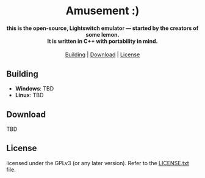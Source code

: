 <h1 align="center">
  <br>
  <b>Amusement :)</b>
  <br>
</h1>

<h4 align="center"><b>this</b> is the open-source, Lightswitch emulator — started by the creators of some lemon.
<br>
It is written in C++ with portability in mind.
</h4>

<p align="center">
  <a href="#building">Building</a> |
  <a href="#download">Download</a> |
  <a href="#license">License</a>
</p>

## Building

* __Windows__: TBD
* __Linux__: TBD

## Download

TBD

## License

licensed under the GPLv3 (or any later version). Refer to the [LICENSE.txt](https://github.com/Loloweb/Amusement/blob/master/LICENSE.txt) file.
